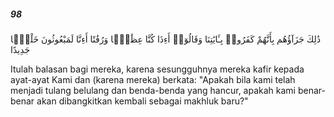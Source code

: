 ##### 98

<span class="ayah">ذَٰلِكَ جَزَآؤُهُم بِأَنَّهُمْ كَفَرُوا۟ بِـَٔايَٰتِنَا وَقَالُوٓا۟ أَءِذَا كُنَّا عِظَٰمًۭا وَرُفَٰتًا أَءِنَّا لَمَبْعُوثُونَ خَلْقًۭا جَدِيدًا</span>

<span class="ayah_translation">Itulah balasan bagi mereka, karena sesungguhnya mereka kafir kepada ayat-ayat Kami dan (karena mereka) berkata: "Apakah bila kami telah menjadi tulang belulang dan benda-benda yang hancur, apakah kami benar-benar akan dibangkitkan kembali sebagai makhluk baru?"</span>
